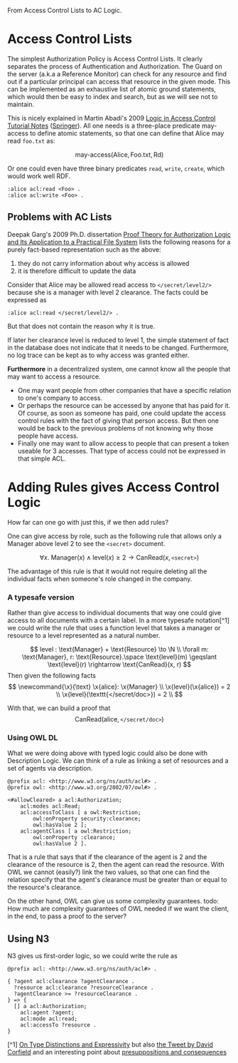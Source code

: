 From Access Control Lists to AC Logic.

# Access Control Lists 

The simplest Authorization Policy is Access Control Lists. It clearly separates the process of Authentication and Authorization. The Guard on the server (a.k.a a Reference Monitor) can check for any resource and find out if a particular principal can access that resource in the given mode.
This can be implemented as an exhaustive list of atomic ground statements, which would then be easy to index and search, but as we will see not to maintain.

This is nicely explained in Martin Abadi's 2009 [Logic in Access Control Tutorial Notes](https://users.soe.ucsc.edu/~abadi/Papers/fosad-acllogic.pdf) ([Springer](https://link.springer.com/chapter/10.1007/978-3-642-03829-7_5)). All one needs is a three-place predicate $\text{may-access}$ to define atomic statements, so that one can define that Alice may read `foo.txt` as: 

$$
\text{may-access}(\text{Alice}, \text{Foo.txt}, \text{Rd})
$$

Or one could even have three binary predicates `read`, `write`, `create`, which would work well RDF.

```Turtle
:alice acl:read <Foo> .
:alice acl:write <Foo> .
```

## Problems with AC Lists

Deepak Garg's 2009 Ph.D. dissertation [Proof Theory for Authorization Logic and Its Application to a Practical File System](https://people.mpi-sws.org/~dg/papers/papers.html#theses) lists the following reasons for a purely fact-based representation such as
the above:
1. they do not carry information about why access is allowed
2. it is therefore difficult to update the data

Consider that Alice may be allowed read access to `</secret/level2/>` because she is a manager with level 2 clearance. The facts could be expressed as

```turtle
:alice acl:read </secret/level2/> .
```

But that does not contain the reason why it is true.

If later her clearance level is reduced to level 1, the simple statement of fact in the database does not indicate that it needs to be changed. Furthermore, no log trace can be kept as to why access was granted either.

**Furthermore** in a decentralized system, one cannot know all the people that may want to access a resource. 
* One may want people from other companies that have a specific relation to one's company to access. 
* Or perhaps the resource can be accessed by anyone that has paid for it. Of course, as soon as someone has paid, one could update the access control rules with the fact of giving that person access. But then one would be back to the previous problems of not knowing why those people have access.
* Finally one may want to allow access to people that can present a token useable for 3 accesses. That type of access could not be expressed in that simple ACL.

# Adding Rules gives Access Control Logic

How far can one go with just this, if we then add rules?

One can give access by role, such as the following rule that allows only a Manager above level 2 to see the `<secret>` document.

$$
\forall x. \text{ Manager}(x) \land \text{level}(x) \geqslant 2 \rightarrow \text{CanRead}(x, \texttt{<secret>}) 
$$

The advantage of this rule is that it would not require deleting all the individual facts when someone's role changed in the company.

### A typesafe version

Rather than give access to individual documents that way one could give access to all documents with a certain label.
In a more typesafe notation[^1] we could write the rule that uses a function $\text{level}$ that takes a manager or resource to a level represented as a natural number.

$$
level : \text{Manager} + \text{Resource} \to \N \\
\forall m: \text{Manager}, r: \text{Resource}.\space \text{level}(m) \geqslant \text{level}(r) \rightarrow \text{CanRead}(x, r) 
$$
Then given the following facts
$$
\newcommand{\x}{\text}
\x{alice}: \x{Manager} \\
\x{level}(\x{alice}) = 2 \\
\x{level}(\texttt{</secret/doc>}) = 2 \\
$$

With that, we can build a proof that 
$$\text{CanRead}(\text{alice}, \texttt{</secret/doc>})$$

### Using OWL DL

What we were doing above with typed logic could also be
done with Description Logic. We can think of a rule as
linking a set of resources and a set of agents via description.

```turtle
@prefix acl: <http://www.w3.org/ns/auth/acl#> .
@prefix owl: <http://www.w3.org/2002/07/owl#> .

<#allowCleared> a acl:Authorization;
    acl:modes acl:Read;
    acl:accessToClass [ a owl:Restriction;
        owl:onProperty security:clearance;
        owl:hasValue 2 ];     
    acl:agentClass [ a owl:Restriction;
        owl:onProperty :clearance;
        owl:hasValue 2 ].
```

That is a rule that says that if the clearance of the agent is 2 and the clearance of the resource is 2, then the agent can read the resource.  With OWL we cannot (easily?) link the two values, so that one can find the relation specify that the agent's clearance must be greater than or equal to the resource's clearance.

On the other hand, OWL can give us some complexity guarantees.
todo: How much are complexity guarantees of OWL needed if we want the client, in the end, to pass a proof to the server?


## Using N3

N3 gives us first-order logic, so we could write the rule as

```n3
@prefix acl: <http://www.w3.org/ns/auth/acl#> .

{ ?agent acl:clearance ?agentClearance .
  ?resource acl:clearance ?resourceClearance .
  ?agentClearance >= ?resourceClearance .
} => {
  [] a acl:Authorization;
    acl:agent ?agent;
    acl:mode acl:read; 
    acl:accessTo ?resource .
}
```






[^1] [On Type Distinctions and Expressivity](https://twitter.com/DavidCorfield8/status/1628815276702670850) but also [the Tweet by David Corfield](https://twitter.com/DavidCorfield8/status/1628815276702670850) and an interesting point about [presuppositions and consequences](https://twitter.com/DavidCorfield8/status/1689631794604523523)










